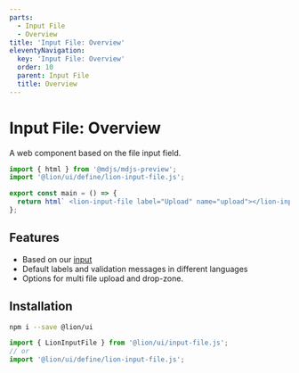 ```yaml
---
parts:
  - Input File
  - Overview
title: 'Input File: Overview'
eleventyNavigation:
  key: 'Input File: Overview'
  order: 10
  parent: Input File
  title: Overview
---
```


# Input File: Overview

A web component based on the file input field.

```js script
import { html } from '@mdjs/mdjs-preview';
import '@lion/ui/define/lion-input-file.js';
```

```js preview-story
export const main = () => {
  return html` <lion-input-file label="Upload" name="upload"></lion-input-file> `;
};
```

## Features

- Based on our [input](../input/overview.md)
- Default labels and validation messages in different languages
- Options for multi file upload and drop-zone.

## Installation

```bash
npm i --save @lion/ui
```

```js
import { LionInputFile } from '@lion/ui/input-file.js';
// or
import '@lion/ui/define/lion-input-file.js';
```

